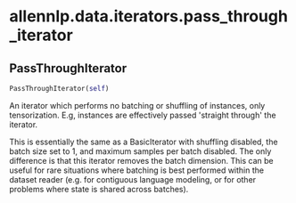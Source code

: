 # allennlp.data.iterators.pass_through_iterator

## PassThroughIterator
```python
PassThroughIterator(self)
```

An iterator which performs no batching or shuffling of instances, only tensorization. E.g,
instances are effectively passed 'straight through' the iterator.

This is essentially the same as a BasicIterator with shuffling disabled, the batch size set
to 1, and maximum samples per batch disabled. The only difference is that this iterator
removes the batch dimension. This can be useful for rare situations where batching is best
performed within the dataset reader (e.g. for contiguous language modeling, or for other
problems where state is shared across batches).

